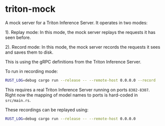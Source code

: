 # triton-mock

A mock server for a Triton Inference Server.  It operates in two modes:

1). Replay mode:  In this mode, the mock server replays the requests it has seen before.

2). Record mode:  In this mode, the mock server records the requests it sees and saves them to disk.

This is using the gRPC definitions from the Triton Inference Server.

To run in recording mode:

```bash
RUST_LOG=debug cargo run --release -- --remote-host 0.0.0.0 --record
```

This requires a real Triton Inference Server running on ports `8302-8307`.  Right now the mapping of model names to ports is hard-coded in `src/main.rs`.

These recordings can be replayed using:

```bash
RUST_LOG=debug cargo run --release -- --remote-host 0.0.0.0
```
